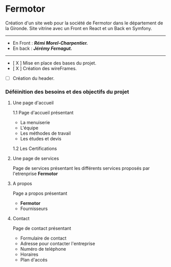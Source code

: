 # Fermotor

Création d'un site web pour la société de Fermotor dans le département de la Gironde.
Site vitrine avec un Front en React et un Back en Symfony. 


<hr/>

* En Front : ***Rémi Morel-Charpentier.*** 
* En back : ***Jérémy Fernagut.***

<hr/>

- [ X ] Mise en place des bases du projet.
- [ X ] Création des wireFrames.
- [  ] Création du header.

### Déféinition des besoins et des objectifs du projet

1. Une page d'accueil 

    1.1 Page d'accueil présentant 

    * La menuiserie 
    * L'équipe
    * Les méthodes de travail
    * Les études et devis

    1.2 Les Certifications 

2. Une page de services
 
    Page de services présentant les différents services proposés par l'etrenprise **Fermotor**

3. A propos 

    Page a propos présentant 

    * **Fermotor** 
    * Fournisseurs 

4. Contact

    Page de contact présentant

    * Formulaire de contact
    * Adresse pour contacter l'entreprise
    * Numéro de teléphone 
    * Horaires 
    * Plan d'accés 


